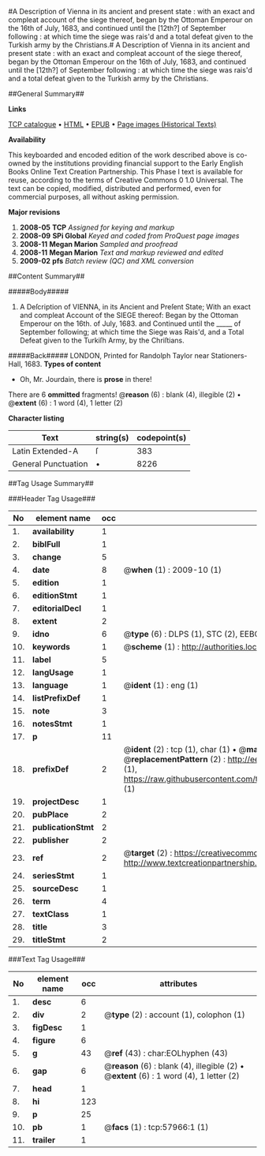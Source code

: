 #A Description of Vienna in its ancient and present state : with an exact and compleat account of the siege thereof, began by the Ottoman Emperour on the 16th of July, 1683, and continued until the [12th?] of September following : at which time the siege was rais'd and a total defeat given to the Turkish army by the Christians.#
A Description of Vienna in its ancient and present state : with an exact and compleat account of the siege thereof, began by the Ottoman Emperour on the 16th of July, 1683, and continued until the [12th?] of September following : at which time the siege was rais'd and a total defeat given to the Turkish army by the Christians.

##General Summary##

**Links**

[TCP catalogue](http://www.ota.ox.ac.uk/tcp/)  • 
[HTML](http://tei.it.ox.ac.uk/tcp/Texts-HTML/free/A35/A35777.html)  • 
[EPUB](http://tei.it.ox.ac.uk/tcp/Texts-EPUB/free/A35/A35777.epub) • 
[Page images (Historical Texts)](https://data.historicaltexts.jisc.ac.uk/view?pubId=eebo-12264596e&pageId=eebo-12264596e-57966-1)

**Availability**

This keyboarded and encoded edition of the
	       work described above is co-owned by the institutions
	       providing financial support to the Early English Books
	       Online Text Creation Partnership. This Phase I text is
	       available for reuse, according to the terms of Creative
	       Commons 0 1.0 Universal. The text can be copied,
	       modified, distributed and performed, even for
	       commercial purposes, all without asking permission.

**Major revisions**

1. __2008-05__ __TCP__ *Assigned for keying and markup*
1. __2008-09__ __SPi Global__ *Keyed and coded from ProQuest page images*
1. __2008-11__ __Megan Marion__ *Sampled and proofread*
1. __2008-11__ __Megan Marion__ *Text and markup reviewed and edited*
1. __2009-02__ __pfs__ *Batch review (QC) and XML conversion*

##Content Summary##

#####Body#####

1. A Deſcription of VIENNA, in its Ancient and Preſent State; With an exact and compleat Account of the SIEGE thereof: Began by the Ottoman Emperour on the 16th. of July, 1683. and Continued until the  _____  of September following; at which time the Siege was Rais'd, and a Total Defeat given to the Turkiſh Army, by the Chriſtians.

#####Back#####
LONDON, Printed for Randolph Taylor near Stationers-Hall, 1683.
**Types of content**

  * Oh, Mr. Jourdain, there is **prose** in there!

There are 6 **ommitted** fragments! 
 @__reason__ (6) : blank (4), illegible (2)  •  @__extent__ (6) : 1 word (4), 1 letter (2)

**Character listing**


|Text|string(s)|codepoint(s)|
|---|---|---|
|Latin Extended-A|ſ|383|
|General Punctuation|•|8226|

##Tag Usage Summary##

###Header Tag Usage###

|No|element name|occ|attributes|
|---|---|---|---|
|1.|__availability__|1||
|2.|__biblFull__|1||
|3.|__change__|5||
|4.|__date__|8| @__when__ (1) : 2009-10 (1)|
|5.|__edition__|1||
|6.|__editionStmt__|1||
|7.|__editorialDecl__|1||
|8.|__extent__|2||
|9.|__idno__|6| @__type__ (6) : DLPS (1), STC (2), EEBO-CITATION (1), OCLC (1), VID (1)|
|10.|__keywords__|1| @__scheme__ (1) : http://authorities.loc.gov/ (1)|
|11.|__label__|5||
|12.|__langUsage__|1||
|13.|__language__|1| @__ident__ (1) : eng (1)|
|14.|__listPrefixDef__|1||
|15.|__note__|3||
|16.|__notesStmt__|1||
|17.|__p__|11||
|18.|__prefixDef__|2| @__ident__ (2) : tcp (1), char (1)  •  @__matchPattern__ (2) : ([0-9\-]+):([0-9IVX]+) (1), (.+) (1)  •  @__replacementPattern__ (2) : http://eebo.chadwyck.com/downloadtiff?vid=$1&page=$2 (1), https://raw.githubusercontent.com/textcreationpartnership/Texts/master/tcpchars.xml#$1 (1)|
|19.|__projectDesc__|1||
|20.|__pubPlace__|2||
|21.|__publicationStmt__|2||
|22.|__publisher__|2||
|23.|__ref__|2| @__target__ (2) : https://creativecommons.org/publicdomain/zero/1.0/ (1), http://www.textcreationpartnership.org/docs/. (1)|
|24.|__seriesStmt__|1||
|25.|__sourceDesc__|1||
|26.|__term__|4||
|27.|__textClass__|1||
|28.|__title__|3||
|29.|__titleStmt__|2||


###Text Tag Usage###

|No|element name|occ|attributes|
|---|---|---|---|
|1.|__desc__|6||
|2.|__div__|2| @__type__ (2) : account (1), colophon (1)|
|3.|__figDesc__|1||
|4.|__figure__|6||
|5.|__g__|43| @__ref__ (43) : char:EOLhyphen (43)|
|6.|__gap__|6| @__reason__ (6) : blank (4), illegible (2)  •  @__extent__ (6) : 1 word (4), 1 letter (2)|
|7.|__head__|1||
|8.|__hi__|123||
|9.|__p__|25||
|10.|__pb__|1| @__facs__ (1) : tcp:57966:1 (1)|
|11.|__trailer__|1||
